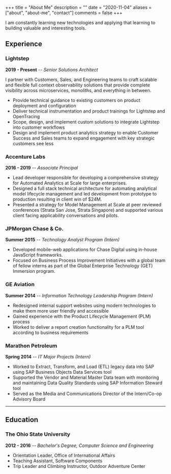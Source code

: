 +++
title = "About Me"
description = ""
date = "2020-11-04"
aliases = ["about", "about-me", "contact"]
comments = false
+++

I am constantly learning new technologies and applying that learning to building valuable and interesting tools. 

## Experience

### Lightstep
**2019 - Present** -- *Senior Solutions Architect*

I partner with Customers, Sales, and Engineering teams to craft scalable and flexible full context observability solutions that provide complete visibility across microservices, monoliths, and everything in between.

* Provide technical guidance to existing customers on product deployment and configuration
* Deliver technical instrumentation and product trainings for Lightstep and OpenTracing
* Scope, design, and implement custom solutions to integrate Lightstep into customer workflows
* Design and implement product analytics strategy to enable Customer Success and Sales teams to expand engagement with key strategic customers
see less

### Accenture Labs
**2016 - 2019** -- *Associate Principal*

- Lead developer responsible for developing a comprehensive strategy for Automated Analytics at Scale for large enterprises.
- Designed a full stack technical architecture for automating analytical model lifecycle management and led development from prototype to production resulting in client win of $24M.
- Presented a strategy for Model Management at Scale at peer reviewed conferences (Strata San Jose, Strata Singapore) and supported various client facing applicability conversations and pilots.

### JPMorgan Chase & Co.
**Summer 2015** -- *Technology Analyst Program (Intern)*

- Developed mobile-web applications for Chase Digital using in-house JavaScript frameworks.
- Focused on Business Process Improvement Initiatives with a global team of fellow interns as part of the Global Enterprise Technology (GET) Immersion program.

### GE Aviation
**Summer 2014** -- *Information Technology Leadership Program (Intern)*

- Redesigned internal support websites using modern technologies to make them more user friendly and accessible
- Gained experience with the Product Lifecycle Management (PLM) process
- Worked to deliver a report creation functionality for a PLM tool according to business requirements

### Marathon Petroleum
**Spring 2014** -- *IT Major Projects (Intern)*

- Worked to Extract, Transform, and Load (ETL) legacy data into SAP using SAP Business Objects Data Services tool
- Supported the Vendor and Material Master Data team with monitoring and maintaining Data Quality Standards using SAP Information Steward tool
- Served as the Media and Communications Director of the Intern/Co-op Advisory Board

***

## Education

### The Ohio State University
**2012 - 2016** -- *Bachelor's Degree, Computer Science and Engineering*

* Orientation Leader, Office of International Affairs
* Teaching Assistant, Software Components
* Trip Leader and Climbing Instructor, Outdoor Adventure Center